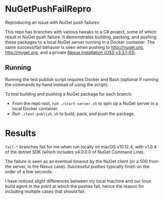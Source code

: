 # NuGetPushFailRepro
Reproducing an issue with NuGet push failures

This repo has branches with various tweaks to a C# project, some of which result in NuGet push failure. It demonstrates building, packing, and pushing these packages to a local NuGet server running in a Docker container. The same success/fail behavior is seen when pushing to http://nuget.org, http://myget.org, and a private [Nexus installation (OSS v3.3.1-01)](https://github.com/sonatype/nexus-public).

## Running
Running the test publish script requires Docker and Bash (optional if running the commands by hand instead of using the script).

To test building and pushing a NuGet package for each branch:
- From the repo root, run `./start-server.sh` to spin up a NuGet server in a local Docker container.
- Run `./test-publish.sh` to build, pack, and push the package.


# Results

`fail-*` branches fail for me when run locally on macOS v10.12.4, with v1.0.4 of the dotnet SDK (which includes v4.0.0.0 of NuGet Command Line). 

The failure is seen as an eventual timeout by the NuGet client (or a 500 from the server, in the Nexus case). Successful pushes typically finish on the order of a few seconds. 

I have noticed slight differences between my local machine and our linux build agent in the point at which the pushes fail, hence the reason for including multiple cases that should fail.

